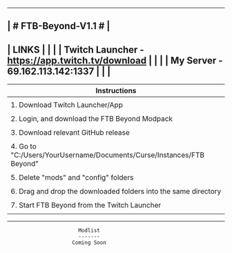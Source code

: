 ---------------------------------------------------------
|                   # FTB-Beyond-V1.1 #                 |
---------------------------------------------------------
|                       LINKS                           |
|                                                       |
| Twitch Launcher - https://app.twitch.tv/download      |
|                                                       |
| My Server - 69.162.113.142:1337                       |
|                                                       |
-----------------------------------------------------------------------------
|                            Instructions                                   |
|                            ------------                                   |
|                                                                           |
| 1. Download Twitch Launcher/App                                           |
|                                                                           |
| 2. Login, and download the FTB Beyond Modpack                             |
|                                                                           |
| 3. Download relevant GitHub release                                       |
|                                                                           |
| 4. Go to "C:/Users/YourUsername/Documents/Curse/Instances/FTB Beyond"     |
|                                                                           |
| 5. Delete "mods" and "config" folders                                     |
|                                                                           |
| 6. Drag and drop the downloaded folders into the same directory           |
|                                                                           |
| 7. Start FTB Beyond from the Twitch Launcher                              |
|                                                                           |
-----------------------------------------------------------------------------
                           Modlist
						   -------
		                 Coming Soon